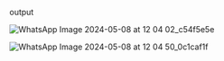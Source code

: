 output

![WhatsApp Image 2024-05-08 at 12 04 02_c54f5e5e](https://github.com/wanshmain/21051782/assets/123005266/4d8dc317-8712-4954-b5aa-d837492aa349)


![WhatsApp Image 2024-05-08 at 12 04 50_0c1caf1f](https://github.com/wanshmain/21051782/assets/123005266/052181bc-c3ca-4025-8438-383962a21264)
